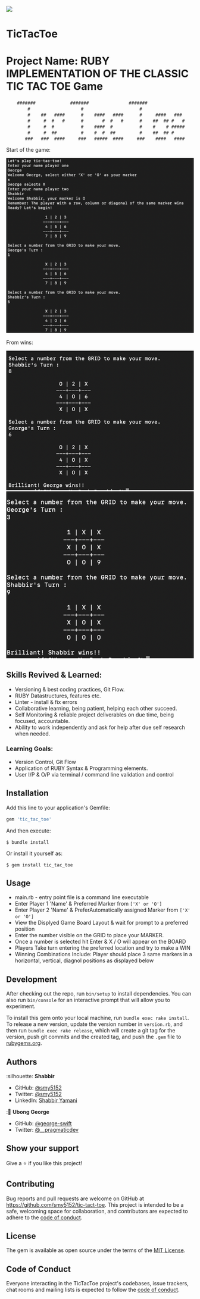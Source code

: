 ![](https://img.shields.io/badge/Microverse-blueviolet)

# TicTacToe

# Project Name: RUBY IMPLEMENTATION OF THE CLASSIC TIC TAC TOE Game

```
    #######             #######               #######
        #                   #                     #
        #    ##   ####      #    ####   ####      #     ####   ###
        #     #  #   #      #       #  #   #      #    ##  ## #   #
        #     #  #          #    ####  #          #    #    # #####
        #     #  ##         #    #  #  ##         #    ##  ## #
       ###   ###  ####     ###   #####  ####     ###    ####   ####
```

Start of the game:

![screenshot](./screenshot-intro.png)

From wins:

![screenshot](./screenshot-2.png)
![screenshot](./screenshot-3.png)

## Skills Revived & Learned:

- Versioning & best coding practices, Git Flow.
- RUBY Datastructures, features etc.
- Linter - install & fix errors
- Collaborative learning, being patient, helping each other succeed.
- Self Monitoring & reliable project deliverables on due time, being focused, accountable.
- Ability to work independently and ask for help after due self research when needed.

### Learning Goals:

- Version Control, Git Flow
- Application of RUBY Syntax & Programming elements.
- User I/P & O/P via terminal / command line validation and control

## Installation

Add this line to your application's Gemfile:

```ruby
gem 'tic_tac_toe'
```

And then execute:

    $ bundle install

Or install it yourself as:

    $ gem install tic_tac_toe

## Usage

- main.rb - entry point file is a command line executable
- Enter Player 1 'Name' & Preferred Marker from `['X' or 'O']`
- Enter Player 2 'Name' & PreferAutomatically assigned Marker from `['X' or 'O']`
- View the Displyed Game Board Layout & wait for prompt to a preferred position
- Enter the number visible on the GRID to place your MARKER.
- Once a number is selected hit Enter & X / O will appear on the BOARD
- Players Take turn entering the preferred location and try to make a WIN
- Winning Combinations Include: Player should place 3 same markers in a horizontal, vertical, diagnol positions as displayed below

## Development

After checking out the repo, run `bin/setup` to install dependencies. You can also run `bin/console` for an interactive prompt that will allow you to experiment.

To install this gem onto your local machine, run `bundle exec rake install`. To release a new version, update the version number in `version.rb`, and then run `bundle exec rake release`, which will create a git tag for the version, push git commits and the created tag, and push the `.gem` file to [rubygems.org](https://rubygems.org).

## Authors

:silhouette: **Shabbir**

- GitHub: [@smy5152](https://github.com/smy5152)
- Twitter: [@smy5152](https://twitter.com/smy5152)
- LinkedIn: [Shabbir Yamani](https://www.linkedin.com/in/shabbirmyamani/)

:👤 **Ubong George**

- GitHub: [@george-swift](https://github.com/george-swift)
- Twitter: [@\_\_pragmaticdev](https://twitter.com/__pragmaticdev)

## Show your support

Give a :star:️ if you like this project!

## Contributing

Bug reports and pull requests are welcome on GitHub at https://github.com/smy5152/tic-tact-toe. This project is intended to be a safe, welcoming space for collaboration, and contributors are expected to adhere to the [code of conduct](https://github.com/smy5152/tic-tact-toe/blob/development/CODE_OF_CONDUCT.md).

## License

The gem is available as open source under the terms of the [MIT License](https://opensource.org/licenses/MIT).

## Code of Conduct

Everyone interacting in the TicTacToe project's codebases, issue trackers, chat rooms and mailing lists is expected to follow the [code of conduct](https://github.com/smy5152/tic-tact-toe/blob/development/CODE_OF_CONDUCT.md).
